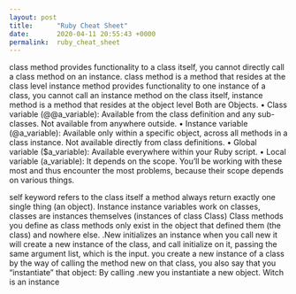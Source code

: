 ```yaml
---
layout: post
title:      "Ruby Cheat Sheet"
date:       2020-04-11 20:55:43 +0000
permalink:  ruby_cheat_sheet
---
```



class method provides functionality to a class itself, you cannot directly call a class method on an instance. class method is a method that resides at the class level
instance method provides functionality to one instance of a class, you cannot call an instance method on the class itself, instance method is a method that resides at the object level
Both are Objects.
•	Class variable (@@a_variable): Available from the class definition and any sub-classes. Not available from anywhere outside.
•	Instance variable (@a_variable): Available only within a specific object, across all methods in a class instance. Not available directly from class definitions.
•	Global variable ($a_variable): Available everywhere within your Ruby script.
•	Local variable (a_variable): It depends on the scope. You’ll be working with these most and thus encounter the most problems, because their scope depends on various things.

self keyword refers to the class itself
a method always return exactly one single thing (an object).
Instance instance variables work on classes, classes are instances themselves (instances of class Class)
Class methods you define as class methods only exist in the object that defined them (the class) and nowhere else.
.New initializes an instance
when you call new it will create a new instance of the class, and call initialize on it, passing the same argument list, which is the input.
you create a new instance of a class by the way of calling the method new on that class, you also say that you “instantiate” that object: By calling .new you instantiate a new object. Witch is an instance

